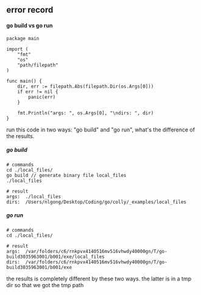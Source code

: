 ## error record

#### go build vs go run

    package main

    import (
        "fmt"
        "os"
        "path/filepath"
    )

    func main() {
        dir, err := filepath.Abs(filepath.Dir(os.Args[0]))
        if err != nil {
            panic(err)
        }

        fmt.Println("args: ", os.Args[0], "\ndirs: ", dir)
    }

run this code in two ways: "go build" and "go run", what's the difference of the results.

##### go build

    # commands
    cd ./local_files/
    go build // generate binary file local_files
    ./local_files

    # result
    args:  ./local_files 
    dirs:  /Users/nlgong/Desktop/Coding/go/colly/_examples/local_files

##### go run
    # commands
    cd ./local_files/

    # result
    args:  /var/folders/c6/rnkpvx4140516mv516vhwdy40000gn/T/go-build3035963001/b001/exe/local_files 
    dirs:  /var/folders/c6/rnkpvx4140516mv516vhwdy40000gn/T/go-build3035963001/b001/exe


the results is completely different by these two ways. the latter is in a tmp dir so that we got the tmp path
